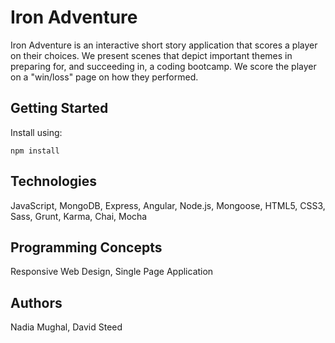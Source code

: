 # Iron Adventure

Iron Adventure is an interactive short story application that scores a player on their choices. We present scenes that depict important themes in preparing for, and succeeding in, a coding bootcamp. We score the player on a "win/loss" page on how they performed.

## Getting Started

Install using:

`npm install`

## Technologies

JavaScript, MongoDB, Express, Angular, Node.js, Mongoose, HTML5, CSS3, Sass, Grunt, Karma, Chai, Mocha

## Programming Concepts

Responsive Web Design, Single Page Application

## Authors

Nadia Mughal, David Steed

